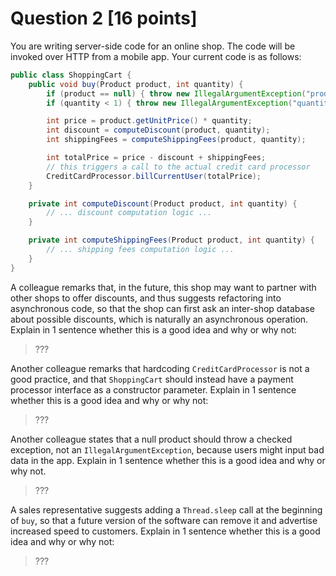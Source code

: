 # Question 2 [16 points]

You are writing server-side code for an online shop. The code will be invoked over HTTP from a mobile app. Your current code is as follows:

```java
public class ShoppingCart {
    public void buy(Product product, int quantity) {
        if (product == null) { throw new IllegalArgumentException("product cannot be null"); }
        if (quantity < 1) { throw new IllegalArgumentException("quantity must be at least 1"); }

        int price = product.getUnitPrice() * quantity;
        int discount = computeDiscount(product, quantity);
        int shippingFees = computeShippingFees(product, quantity);

        int totalPrice = price - discount + shippingFees;
        // this triggers a call to the actual credit card processor
        CreditCardProcessor.billCurrentUser(totalPrice);
    }

    private int computeDiscount(Product product, int quantity) {
        // ... discount computation logic ...
    }

    private int computeShippingFees(Product product, int quantity) {
        // ... shipping fees computation logic ...
    }
}
```

A colleague remarks that, in the future, this shop may want to partner with other shops to offer discounts,
and thus suggests refactoring into asynchronous code, so that the shop can first ask an inter-shop database
about possible discounts, which is naturally an asynchronous operation.
Explain in 1 sentence whether this is a good idea and why or why not:

> ???

Another colleague remarks that hardcoding `CreditCardProcessor` is not a good practice,
and that `ShoppingCart` should instead have a payment processor interface as a constructor parameter.
Explain in 1 sentence whether this is a good idea and why or why not:

> ???

Another colleague states that a null product should throw a checked exception,
not an `IllegalArgumentException`, because users might input bad data in the app.
Explain in 1 sentence whether this is a good idea and why or why not.

> ???

A sales representative suggests adding a `Thread.sleep` call at the beginning of `buy`,
so that a future version of the software can remove it and advertise increased speed to customers.
Explain in 1 sentence whether this is a good idea and why or why not:

> ???
